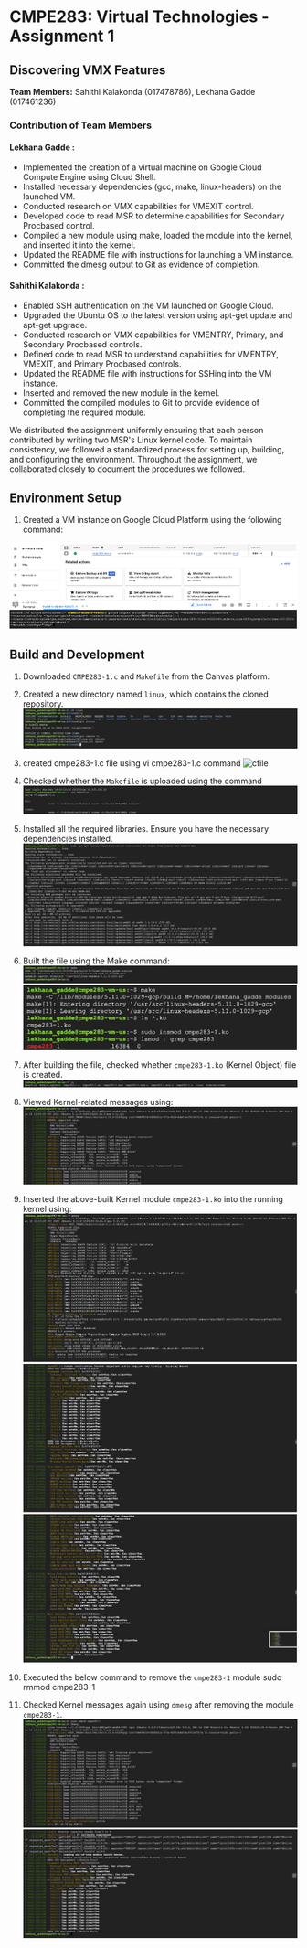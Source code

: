 # CMPE283: Virtual Technologies - Assignment 1

## Discovering VMX Features

**Team Members:** Sahithi Kalakonda (017478786), Lekhana Gadde (017461236)

### Contribution of Team Members
#### Lekhana Gadde : 
- Implemented the creation of a virtual machine on Google Cloud Compute Engine using Cloud Shell.
- Installed necessary dependencies (gcc, make, linux-headers) on the launched VM.
- Conducted research on VMX capabilities for VMEXIT control.
- Developed code to read MSR to determine capabilities for Secondary Procbased control.
- Compiled a new module using make, loaded the module into the kernel, and inserted it into the kernel.
- Updated the README file with instructions for launching a VM instance.
- Committed the dmesg output to Git as evidence of completion.
  
#### Sahithi Kalakonda :
- Enabled SSH authentication on the VM launched on Google Cloud.
- Upgraded the Ubuntu OS to the latest version using apt-get update and apt-get upgrade.
- Conducted research on VMX capabilities for VMENTRY, Primary, and Secondary Procbased controls.
- Defined code to read MSR to understand capabilities for VMENTRY, VMEXIT, and Primary Procbased controls.
- Updated the README file with instructions for SSHing into the VM instance.
- Inserted and removed the new module in the kernel.
- Committed the compiled modules to Git to provide evidence of completing the required module.

We distributed the assignment uniformly ensuring that each person contributed by writing two MSR's Linux kernel code. To maintain consistency, we followed a standardized process for setting up, building, and configuring the environment. Throughout the assignment, we collaborated closely to document the procedures we followed.


## Environment Setup

1. Created a VM instance on Google Cloud Platform using the following command:

![VM Instance](https://github.com/sahithi-kalakonda/virtualization-assignments/blob/736756fd7cd45a312139321a4dd88577e6887e64/screenshots/create_vm.png)


## Build and Development

1. Downloaded `CMPE283-1.c` and `Makefile` from the Canvas platform.

2. Created a new directory named `linux`, which contains the cloned repository.
   ![git clone](https://github.com/sahithi-kalakonda/virtualization-assignments/blob/7bb81b7acf9f8a291f394cab25d4688ad3c7a2dc/screenshots/Installing_git_status.jpeg)
3. created cmpe283-1.c file using vi cmpe283-1.c command
   ![cfile]() 
5. Checked whether the `Makefile` is uploaded using the command
   ![makefile](https://github.com/sahithi-kalakonda/virtualization-assignments/blob/9d2de2803a0722d441a71e76bb182be77b76ff78/screenshots/make_file.jpeg)
6. Installed all the required libraries. Ensure you have the necessary dependencies installed.
   ![libraries](https://github.com/sahithi-kalakonda/virtualization-assignments/blob/37a3c4cc7cc444d9972969d90d52e6878406c439/screenshots/req_libraries.jpeg)
7. Built the file using the Make command:
![make1](https://github.com/sahithi-kalakonda/virtualization-assignments/blob/e3fbddbf8a151056aa44cb8d1b15bb94856cf734/screenshots/running_make_command.jpeg)
![make2](https://github.com/sahithi-kalakonda/virtualization-assignments/blob/bc559ad3e79a1695e492b7377d870a851783cacf/screenshots/make.png)
8. After building the file, checked whether `cmpe283-1.ko` (Kernel Object) file is created.
![kernelobject](https://github.com/sahithi-kalakonda/virtualization-assignments/blob/9e267116e8a8e013193fbc31b518d111e703092a/screenshots/Listing_files.jpeg)
9. Viewed Kernel-related messages using:
![dmesg](https://github.com/sahithi-kalakonda/virtualization-assignments/blob/8779b2d19ef68bd3bfa70124169dc74c3e54679c/screenshots/dmesg_command.jpeg)
10. Inserted the above-built Kernel module `cmpe283-1.ko` into the running kernel using:
![insert1](https://github.com/sahithi-kalakonda/virtualization-assignments/blob/e4fcb201fe636ad96c3d5d78478bb647d9d07600/screenshots/ins1.png)
![insert2](https://github.com/sahithi-kalakonda/virtualization-assignments/blob/a76ee9696e5778661bd65d1dfe9edd6beb2b20d7/screenshots/ins2.png)
![insert3](https://github.com/sahithi-kalakonda/virtualization-assignments/blob/5d90a4817c611299791b28a4d2e6b2f04bf2f9ff/screenshots/ins3.png)
11. Executed the below command to remove the `cmpe283-1` module
   sudo rmmod cmpe283-1
12. Checked Kernel messages again using `dmesg` after removing the module `cmpe283-1`.
   ![rmmod1](https://github.com/sahithi-kalakonda/virtualization-assignments/blob/4986d0615910aff9e7d69a3287f5ee43557bb02e/screenshots/rmmod_command.jpeg)
   ![rmmod](https://github.com/sahithi-kalakonda/virtualization-assignments/blob/cfae4adf247357e53a6eb66076348f7b906f187a/screenshots/dmesg_afterrm_cmpe283-1.jpeg)

